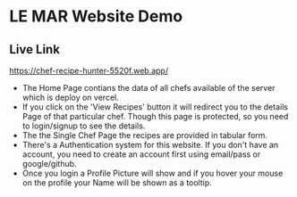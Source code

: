 # LE MAR Website Demo
## Live Link
https://chef-recipe-hunter-5520f.web.app/

- The Home Page contians the data of all chefs available of the server which is deploy on vercel.
- If you click on the 'View Recipes' button it will redirect you to the details Page of that particular chef. Though this page is protected, so you need to login/signup to see the details.
- The the Single Chef Page the recipes are provided in tabular form.
- There's a Authentication system for this website. If you don't have an account, you need to create an account first using email/pass or google/github.
- Once you login a Profile Picture will show and if you hover your mouse on the profile your Name will be shown as a tooltip.



